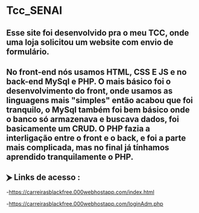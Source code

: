 # Tcc_SENAI

## Esse site foi desenvolvido pra o meu TCC, onde uma loja solicitou um website com envio de formulário.

## No front-end nós usamos HTML, CSS E JS e no back-end MySql e PHP. O mais básico foi o desenvolvimento do front, onde usamos as linguagens mais "simples" então acabou que foi tranquilo, o MySql também foi bem básico onde o banco só armazenava e buscava dados, foi basicamente um CRUD. O PHP fazia a interligação entre o front e o back, e foi a parte mais complicada, mas no final já tínhamos aprendido tranquilamente o PHP.

## ⮞ Links de acesso :
 -https://carreirasblackfree.000webhostapp.com/index.html

 -https://carreirasblackfree.000webhostapp.com/loginAdm.php
 #
